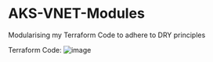 # AKS-VNET-Modules
Modularising my Terraform Code to adhere to DRY principles

Terraform Code:
![image](https://github.com/user-attachments/assets/3e77995c-eda0-4eda-979b-59508af3617e)
